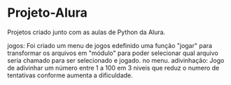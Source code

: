 # Projeto-Alura
 Projetos criado junto com as aulas de Python da Alura.
 
 jogos: Foi  criado um menu de jogos edefinido uma função "jogar" para transformar os arquivos em "módulo" para poder selecionar qual arquivo seria chamado para ser selecionado e jogado.
 no menu.
 adivinhação: Jogo de adivinhar um número entre 1 a 100 em 3 niveis que reduz o numero de tentativas conforme aumenta a dificuldade.
